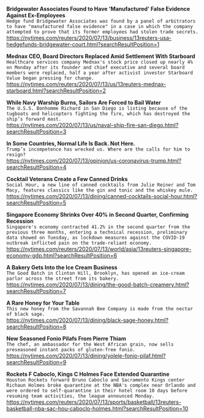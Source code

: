 **Bridgewater Associates Found to Have 'Manufactured' False Evidence Against Ex-Employees**\
`Hedge fund Bridgewater Associates was found by a panel of arbitrators to have "manufactured false evidence" in a case in which the company attempted to prove that its former employees had stolen trade secrets.`\
https://nytimes.com/reuters/2020/07/13/business/13reuters-usa-hedgefunds-bridgewater-court.html?searchResultPosition=1

**Mednax CEO, Board Directors Replaced Amid Settlement With Starboard**\
`Healthcare services company Mednax's stock price closed up nearly 4% on Monday after its founder and chief executive and several board members were replaced, half a year after activist investor Starboard Value began pressing for change.`\
https://nytimes.com/reuters/2020/07/13/us/13reuters-mednax-starboard.html?searchResultPosition=2

**While Navy Warship Burns, Sailors Are Forced to Bail Water**\
`The U.S.S. Bonhomme Richard in San Diego is listing because of the tugboats and helicopters fighting the fire, which has destroyed the ship’s forward mast.`\
https://nytimes.com/2020/07/13/us/naval-ship-fire-san-diego.html?searchResultPosition=3

**In Some Countries, Normal Life Is Back. Not Here.**\
`Trump’s incompetence has wrecked us. Where are the calls for him to resign?`\
https://nytimes.com/2020/07/13/opinion/us-coronavirus-trump.html?searchResultPosition=4

**Cocktail Veterans Create a Few Canned Drinks**\
`Social Hour, a new line of canned cocktails from Julie Reiner and Tom Macy, features classics like the gin and tonic and the whiskey mule.`\
https://nytimes.com/2020/07/13/dining/canned-cocktails-social-hour.html?searchResultPosition=5

**Singapore Economy Shrinks Over 40% in Second Quarter, Confirming Recession**\
`Singapore's economy contracted 41.2% in the second quarter from the previous three months, entering a technical recession, preliminary data showed on Tuesday, as lockdown measures against the COVID-19 outbreak inflicted pain on the trade-reliant economy. `\
https://nytimes.com/reuters/2020/07/13/world/asia/13reuters-singapore-economy-gdp.html?searchResultPosition=6

**A Bakery Gets Into the Ice Cream Business**\
`The Good Batch in Clinton Hill, Brooklyn, has opened an ice-cream parlor across the street from its bakery.`\
https://nytimes.com/2020/07/13/dining/the-good-batch-creamery.html?searchResultPosition=7

**A Rare Honey for Your Table**\
`This new honey from the Savannah Bee Company is made from the nectar of black sage.`\
https://nytimes.com/2020/07/13/dining/black-sage-honey.html?searchResultPosition=8

**New Seasoned Fonio Pilafs From Pierre Thiam**\
`The chef, an ambassador for the West African grain, now sells preseasoned instant packs of gluten-free fonio.`\
https://nytimes.com/2020/07/13/dining/yolele-fonio-pilaf.html?searchResultPosition=9

**Rockets F Caboclo, Kings C Holmes Face Extended Quarantine**\
`Houston Rockets forward Bruno Caboclo and Sacramento Kings center Richaun Holmes broke quarantine at the NBA's complex near Orlando and were ordered to self-quarantine in their hotel room 10 days before resuming team activities, the league announced Monday.`\
https://nytimes.com/reuters/2020/07/13/sports/basketball/13reuters-basketball-nba-sac-hou-caboclo-holmes.html?searchResultPosition=10


